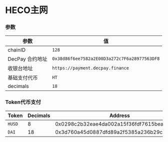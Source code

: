 
# HECO主网

### 参数

| 参数 | 值 |
| --- | --- |
| chainID | `128` |
| DecPay 合约地址 | `0x38d86f6ee7582a2E00D3a272c7F6a28977563DF8` |
| 收银台地址 | `https://payment.decpay.finance` |
| 基础支付代币 | `HT` |
| decimals | `18` |


### Token代币支付

| Token | Decimals | Address |
| --- | --- | --- |
| `HUSD` | 8 | 0x0298c2b32eae4da002a15f36fdf7615bea3da047 |
| `DAI` | 18 | 0x3d760a45d0887dfd89a2f5385a236b29cb46ed2a |